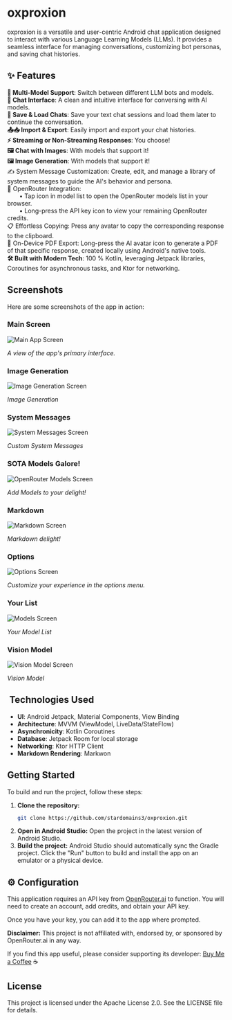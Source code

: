 # oxproxion

oxproxion is a versatile and user-centric Android chat application designed to interact with various Language Learning Models (LLMs). It provides a seamless interface for managing conversations, customizing bot personas, and saving chat histories.

## ✨ Features

**🤖 Multi-Model Support**: Switch between different LLM bots and models.  
**💬 Chat Interface**: A clean and intuitive interface for conversing with AI models.  
**💾 Save & Load Chats**: Save your text chat sessions and load them later to continue the conversation.  
**📤📥 Import & Export**: Easily import and export your chat histories.  
**⚡ Streaming or Non-Streaming Responses**: You choose!  
**🖼️ Chat with Images**: With models that support it!  
**🖼️ Image Generation**: With models that support it!  
✍️ System Message Customization: Create, edit, and manage a library of system messages to guide the AI's behavior and persona.  
🔗 OpenRouter Integration:  
  • Tap icon in model list to open the OpenRouter models list in your browser.  
  • Long-press the API key icon to view your remaining OpenRouter credits.  
📋 Effortless Copying: Press any avatar to copy the corresponding response to the clipboard.  
📄 On-Device PDF Export: Long-press the AI avatar icon to generate a PDF of that specific response, created locally using Android's native tools.  
**🛠️ Built with Modern Tech**: 100 % Kotlin, leveraging Jetpack libraries, Coroutines for asynchronous tasks, and Ktor for networking.

## Screenshots

Here are some screenshots of the app in action:

### Main Screen
![Main App Screen](screenshots/1.png)

*A view of the app's primary interface.*

### Image Generation
![Image Generation Screen](screenshots/4.png)

*Image Generation*

### System Messages
![System Messages Screen](screenshots/3.png)

*Custom System Messages*

### SOTA Models Galore! 
![OpenRouter Models Screen](screenshots/5.png)

*Add Models to your delight!*

### Markdown 
![Markdown Screen](screenshots/7.png)

*Markdown delight!*

### Options
![Options Screen](screenshots/8.png)

*Customize your experience in the options menu.*

### Your List
![Models Screen](screenshots/2.png)

*Your Model List*

### Vision Model
![Vision Model Screen](screenshots/6.png)

*Vision Model*

## ️ Technologies Used

- **UI**: Android Jetpack, Material Components, View Binding
- **Architecture**: MVVM (ViewModel, LiveData/StateFlow)
- **Asynchronicity**: Kotlin Coroutines
- **Database**: Jetpack Room for local storage
- **Networking**: Ktor HTTP Client
- **Markdown Rendering**: Markwon

##  Getting Started

To build and run the project, follow these steps:

1.  **Clone the repository:**
    ```bash
    git clone https://github.com/stardomains3/oxproxion.git
    ```
2.  **Open in Android Studio:**
    Open the project in the latest version of Android Studio.
3.  **Build the project:**
    Android Studio should automatically sync the Gradle project. Click the "Run" button to build and install the app on an emulator or a physical device.

## ⚙️ Configuration

This application requires an API key from [OpenRouter.ai](https://openrouter.ai/) to function. You will need to create an account, add credits, and obtain your API key.

Once you have your key, you can add it to the app where prompted.

**Disclaimer:** This project is not affiliated with, endorsed by, or sponsored by OpenRouter.ai in any way.

If you find this app useful, please consider supporting its developer: [Buy Me a Coffee](https://www.buymeacoffee.com/oxproxion) ☕

##  License

This project is licensed under the Apache License 2.0. See the LICENSE file for details.
